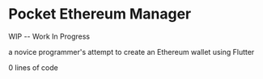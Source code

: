 # Pocket Ethereum Manager

WIP -- Work In Progress

a novice programmer's attempt to create an Ethereum wallet using Flutter

0 lines of code